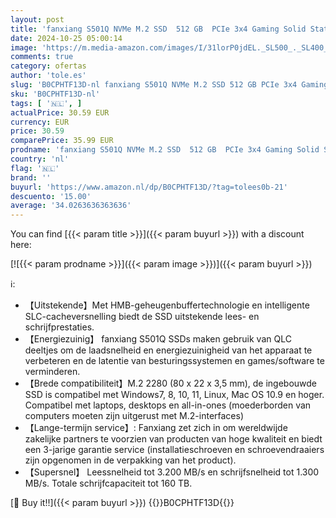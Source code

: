 ```yaml
---
layout: post
title: 'fanxiang S501Q NVMe M.2 SSD  512 GB  PCIe 3x4 Gaming Solid State Drive  3500 MB/s lezen  2500 MB/s schrijven  interne SSD  harde schijf voor gegevensoverdracht'
date: 2024-10-25 05:00:14
image: 'https://m.media-amazon.com/images/I/31lorP0jdEL._SL500_._SL400_.jpg'
comments: true
category: ofertas
author: 'tole.es'
slug: 'B0CPHTF13D-nl fanxiang S501Q NVMe M.2 SSD 512 GB PCIe 3x4 Gaming Solid...'
sku: 'B0CPHTF13D-nl'
tags: [ '🇳🇱', ]
actualPrice: 30.59 EUR
currency: EUR
price: 30.59
comparePrice: 35.99 EUR
prodname: 'fanxiang S501Q NVMe M.2 SSD  512 GB  PCIe 3x4 Gaming Solid State Drive  3500 MB/s lezen  2500 MB/s schrijven  interne SSD  harde schijf voor gegevensoverdracht'
country: 'nl'
flag: '🇳🇱'
brand: ''
buyurl: 'https://www.amazon.nl/dp/B0CPHTF13D/?tag=tolees0b-21'
descuento: '15.00'
average: '34.0263636363636'
---
```


You can find [{{< param title >}}]({{< param buyurl >}}) with a discount here:

[![{{< param prodname >}}]({{< param image >}})]({{< param buyurl >}})

ℹ️:

- 【Uitstekende】Met HMB-geheugenbuffertechnologie en intelligente SLC-cacheversnelling biedt de SSD uitstekende lees- en schrijfprestaties.
- 【Energiezuinig】 fanxiang S501Q SSDs maken gebruik van QLC deeltjes om de laadsnelheid en energiezuinigheid van het apparaat te verbeteren en de latentie van besturingssystemen en games/software te verminderen.
- 【Brede compatibiliteit】M.2 2280 (80 x 22 x 3,5 mm), de ingebouwde SSD is compatibel met Windows7, 8, 10, 11, Linux, Mac OS 10.9 en hoger. Compatibel met laptops, desktops en all-in-ones (moederborden van computers moeten zijn uitgerust met M.2-interfaces)
- 【Lange-termijn service】: Fanxiang zet zich in om wereldwijde zakelijke partners te voorzien van producten van hoge kwaliteit en biedt een 3-jarige garantie service (installatieschroeven en schroevendraaiers zijn opgenomen in de verpakking van het product).
- 【Supersnel】 Leessnelheid tot 3.200 MB/s en schrijfsnelheid tot 1.300 MB/s. Totale schrijfcapaciteit tot 160 TB.

[🛒 Buy it!!]({{< param buyurl >}})
{{<world>}}B0CPHTF13D{{</world>}}

